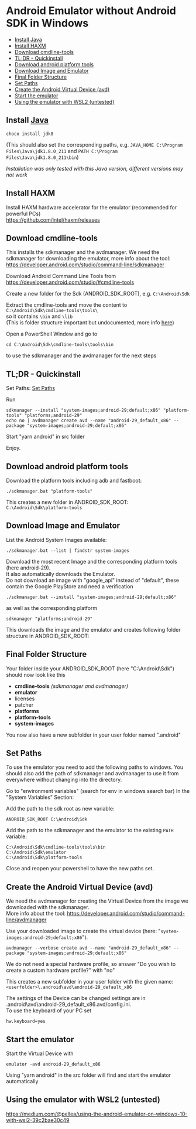# Android Emulator without Android SDK in Windows

- [Install Java](#install-java)
- [Install HAXM](#install-haxm)
- [Download cmdline-tools](#download-cmdline-tools)
- [TL;DR - Quickinstall](#tldr---quickinstall)
- [Download android platform tools](#download-android-platform-tools)
- [Download Image and Emulator](#download-image-and-emulator)
- [Final Folder Structure](#final-folder-structure)
- [Set Paths](#set-paths)
- [Create the Android Virtual Device (avd)](#create-the-android-virtual-device-avd)
- [Start the emulator](#start-the-emulator)
- [Using the emulator with WSL2 (untested)](#using-the-emulator-with-wsl2-untested)

## Install [Java](https://www.java.com/de/)

```
choco install jdk8
```

(This should also set the corresponding paths, e.g. `JAVA_HOME C:\Program Files\Java\jdk1.8.0_211` and `PATH C:\Program Files\Java\jdk1.8.0_211\bin`)

_Installation was only tested with this Java version, different versions may not work_

## Install HAXM

Install HAXM hardware accelerator for the emulator (recommended for powerful PCs)  
https://github.com/intel/haxm/releases

## Download cmdline-tools

This installs the sdkmanager and the avdmanager.
We need the sdkmanager for downloading the emulator, more info about the tool:  
https://developer.android.com/studio/command-line/sdkmanager

Download Android Command Line Tools from
https://developer.android.com/studio/#cmdline-tools

Create a new folder for the Sdk (ANDROID_SDK_ROOT), e.g. `C:\Android\Sdk`

Extract the cmdline-tools and move the content to  
`C:\Android\Sdk\cmdline-tools\tools\`  
so it contains `\bin` and `\lib`  
(This is folder structure important but undocumented, more info [here](https://stackoverflow.com/questions/60440509/android-command-line-tools-sdkmanager-always-shows-warning-could-not-create-se))

Open a PowerShell Window and go to

```
cd C:\Android\Sdk\cmdline-tools\tools\bin
```

to use the sdkmanager and the avdmanager for the next steps

## TL;DR - Quickinstall

Set Paths: [Set Paths](#set-paths)

Run

```
sdkmanager --install "system-images;android-29;default;x86" "platform-tools" "platforms;android-29"
echo no | avdmanager create avd --name "android-29_default_x86" --package "system-images;android-29;default;x86"
```

Start "yarn android" in src folder

Enjoy.

## Download android platform tools

Download the platform tools including adb and fastboot:

```
./sdkmanager.bat "platform-tools"
```

This creates a new folder in ANDROID_SDK_ROOT:  
`C:\Android\Sdk\platform-tools`

## Download Image and Emulator

List the Android System Images available:

```
./sdkmanager.bat --list | findstr system-images
```

Download the most recent Image and the corresponding platform tools (here android-29).  
It also automatically downloads the Emulator.  
Do not download an image with "google_api" instead of "default", these contain the Google PlayStore and need a verification

```
./sdkmanager.bat --install "system-images;android-29;default;x86"
```

as well as the corresponding platform

```
sdkmanager "platforms;android-29"
```

This downloads the image and the emulator and creates following folder structure in ANDROID_SDK_ROOT:

## Final Folder Structure

Your folder inside your ANDROID_SDK_ROOT (here "C:\Android\Sdk") should now look like this

- **cmdline-tools** _(sdkmanager and avdmanager)_
- **emulator**
- licenses
- patcher
- **platforms**
- **platform-tools**
- **system-images**

You now also have a new subfolder in your user folder named ".android"

## Set Paths

To use the emulator you need to add the following paths to windows. You should also add the path of sdkmanager and avdmanager to use it from everywhere without changing into the directory.

Go to "environment variables" (search for env in windows search bar)
In the "System Variables" Section:

Add the path to the sdk root as new variable:

```
ANDROID_SDK_ROOT C:\Android\Sdk
```

Add the path to the sdkmanager and the emulator to the existing `PATH` variable:

```
C:\Android\Sdk\cmdline-tools\tools\bin
C:\Android\Sdk\emulator
C:\Android\Sdk\platform-tools
```

Close and reopen your powershell to have the new paths set.

## Create the Android Virtual Device (avd)

We need the avdmanager for creating the Virtual Device from the image we downloaded with the sdkmanager.  
More info about the tool: https://developer.android.com/studio/command-line/avdmanager

Use your downloaded image to create the virtual device (here: "`system-images;android-29;default;x86`").

```
avdmanager --verbose create avd --name "android-29_default_x86" --package "system-images;android-29;default;x86"
```

We do not need a special hardware profile, so answer "Do you wish to create a custom hardware profile?" with "no"

This creates a new subfolder in your user folder with the given name:  
`<userfolder>\.android\avd\android-29_default_x86`

The settings of the Device can be changed settings are in
<userfolder>\.android\avd\android-29_default_x86.avd/config.ini.  
To use the keyboard of your PC set

```
hw.keyboard=yes
```

## Start the emulator

Start the Virtual Device with

```
emulator -avd android-29_default_x86
```

Using "yarn android" in the src folder will find and start the emulator automatically

## Using the emulator with WSL2 (untested)

https://medium.com/@pellea/using-the-android-emulator-on-windows-10-with-wsl2-39c2bae30c49
